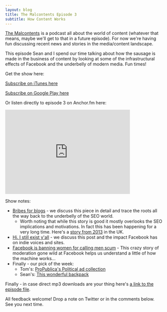 ```yaml
---
layout: blog
title: The Malcontents Episode 3
subtitle: How Content Works
---
```


[The Malcontents](http://themalcontents.fm/) is a podcast all about the world of content (whatever that means, maybe we'll get to that in a future episode). For now we're having fun discussing recent news and stories in the media/content landscape.

This episode Sean and I spend our time talking about how the sausage is made in the business of content by looking at some of the infrastructural effects of Facebook and the underbelly of modern media. Fun times!

Get the show here:

[Subscribe on iTunes here](https://itunes.apple.com/us/podcast/the-malcontents/id1314411665)

[Subscribe on Google Play here](https://play.google.com/music/m/Dhm6mevtooczab2efjbrac2tlnu?t=The_Malcontents_Episode_2-The_Malcontents)

Or listen directly to episode 3 on Anchor.fm here:

<iframe src="https://anchor.fm/malcontents/episodes/11344c0/embed?at=1298442" height="270px" width="400px" frameborder="0" scrolling="no"></iframe>

Show notes:

- [Bribes for blogs](https://theoutline.com/post/2563/how-brands-secretly-buy-their-way-into-forbes-fast-company-and-huffpost-stories) - we discuss this piece in detail and trace the roots all the way back to the underbelly of the SEO world.
    - Worth noting that while this story is good it mostly overlooks the SEO implications and motivations. In fact this has been happening for a very long time. Here's a [story from 2013](https://searchengineland.com/google-dishes-out-pagerank-penalties-to-uk-newspaper-web-sites-for-selling-links-149333) in the UK.
- [Hi. I still exist y'all](http://thebloggess.com/2017/11/24/hi-i-still-exist-yall/) - we discuss this post and the impact Facebook has on indie voices and sites.
- [Facebook is banning women for calling men scum](https://www.thedailybeast.com/women-are-getting-banned-from-facebook-for-calling-men-scum?source=twitter&via=desktop) - This crazy story of moderation gone wild at Facebook helps us understand a little of how the machine works...
- Finally - our pick of the week:
    - Tom's: [ProPublica's Political ad collection](http://projects.propublica.org/facebook-ads/)
    - Sean's: [This wonderful backpack](http://www.pinqponq.com/en/cubik-large-acid-black/)

Finally - in case direct mp3 downloads are your thing here's [a link to the episode file](https://drive.google.com/open?id=1RD3saFp8UZ1wZcos_sriNzkqkl34F7Ee).

All feedback welcome! Drop a note on Twitter or in the comments below. See you next time.